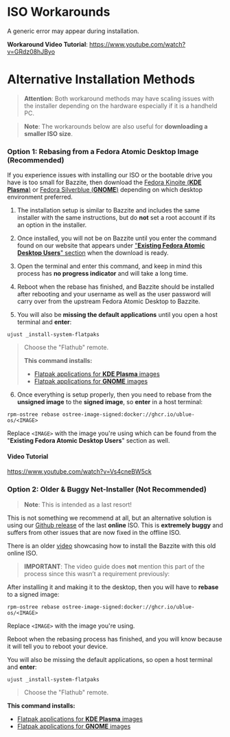 <!-- ANCHOR: METADATA -->
<!--{"url_discourse": "https://universal-blue.discourse.group/docs?topic=2495", "fetched_at": "2024-09-03 16:43:22.238775+00:00"}-->
<!-- ANCHOR_END: METADATA -->

# ISO Workarounds

A generic error may appear during installation.

**Workaround Video Tutorial**:
https://www.youtube.com/watch?v=GRdz08hJByo

# Alternative Installation Methods

> **Attention**: Both workaround methods may have scaling issues with the installer depending on the hardware especially if it is a handheld PC.

> **Note**: The workarounds below are also useful for **downloading a smaller ISO size**.

### **Option 1**: Rebasing from a Fedora Atomic Desktop Image (Recommended)

If you experience issues with installing our ISO or the bootable drive you have is too small for Bazzite, then download the [Fedora Kinoite (**KDE Plasma**)](https://fedoraproject.org/atomic-desktops/kinoite/) or [Fedora Silverblue (**GNOME**)](https://fedoraproject.org/atomic-desktops/silverblue/) depending on which desktop environment preferred.

1. The installation setup is similar to Bazzite and includes the same installer with the same instructions, but do **not** set a root account if its an option in the installer.

2. Once installed, you will not be on Bazzite until you enter the command found on our website that appears under ["**Existing Fedora Atomic Desktop Users**" section](https://download.bazzite.gg) when the download is ready.

3. Open the terminal and enter this command, and keep in mind this process has **no progress indicator** and will take a long time.

4. Reboot when the rebase has finished, and Bazzite should be installed after rebooting and your username as well as the user password will carry over from the upstream Fedora Atomic Desktop to Bazzite.

5. You will also be **missing the default applications** until you open a host terminal and **enter**:

```command
ujust _install-system-flatpaks
```

> Choose the "Flathub" remote.
>
> **This command installs:**
>
> - [Flatpak applications for **KDE Plasma** images](https://github.com/ublue-os/bazzite/blob/9f6f5e143b7545d06803e70e7723997400bd8b88/system_files/desktop/kinoite/usr/share/ublue-os/bazzite/flatpak/install)
> - [Flatpak applications for **GNOME** images](https://github.com/ublue-os/bazzite/blob/9f6f5e143b7545d06803e70e7723997400bd8b88/system_files/desktop/silverblue/usr/share/ublue-os/bazzite/flatpak/install)

6. Once everything is setup properly, then you need to rebase from the **unsigned image** to the **signed image**, so **enter** in a host terminal:

```command
rpm-ostree rebase ostree-image-signed:docker://ghcr.io/ublue-os/<IMAGE>
```

Replace `<IMAGE>` with the image you're using which can be found from the "**Existing Fedora Atomic Desktop Users**" section as well.

#### Video Tutorial

https://www.youtube.com/watch?v=Vs4cneBW5ck

### **Option 2**: Older & Buggy Net-Installer (Not Recommended)

> **Note**: This is intended as a last resort!

This is not something we recommend at all, but an alternative solution is using our [Github release](https://github.com/ublue-os/bazzite/releases/tag/v2.1.0) of the last **online** ISO. This is **extremely buggy** and suffers from other issues that are now fixed in the offline ISO.

There is an older [video](https://www.youtube.com/watch?v=doQW1FyAISQ) showcasing how to install the Bazzite with this old online ISO.

> **IMPORTANT**: The video guide does **not** mention this part of the process since this wasn’t a requirement previously:

After installing it and making it to the desktop, then you will have to **rebase** to a signed image:

```command
rpm-ostree rebase ostree-image-signed:docker://ghcr.io/ublue-os/<IMAGE>
```

Replace `<IMAGE>` with the image you're using.

Reboot when the rebasing process has finished, and you will know because it will tell you to reboot your device.

You will also be missing the default applications, so open a host terminal and **enter**:

```command
ujust _install-system-flatpaks
```

> Choose the "Flathub" remote.

**This command installs:**

- [Flatpak applications for **KDE Plasma** images](https://github.com/ublue-os/bazzite/blob/9f6f5e143b7545d06803e70e7723997400bd8b88/system_files/desktop/kinoite/usr/share/ublue-os/bazzite/flatpak/install)
- [Flatpak applications for **GNOME** images](https://github.com/ublue-os/bazzite/blob/9f6f5e143b7545d06803e70e7723997400bd8b88/system_files/desktop/silverblue/usr/share/ublue-os/bazzite/flatpak/install)
